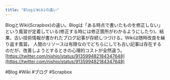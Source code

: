 ```yaml
---
title: "BlogとWikiの違い"
---
```


BlogとWiki(Scrapbox)の違い。Blogは「ある時点で書いたものを修正しない」という風習が定着している(修正する時には修正箇所がわかるようにしたり)、結果、古い技術情報が書かれたブログ記事が存続しつづける。Wikiは随時改良を繰り返す風習。
人間のリソースは有限なのでどちらにしても古い記事は存在するのだが、改善しようとするときの心理的コストが全然違う。
[https://twitter.com/nishio/status/913599482184347648](https://twitter.com/nishio/status/913599482184347648)

#Blog #Wiki #ブログ #Scrapbox